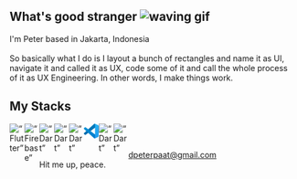 

## What's good stranger <img src="https://raw.githubusercontent.com/MartinHeinz/MartinHeinz/master/wave.gif" alt="waving gif" width="40" height="35" />

I'm Peter based in Jakarta, Indonesia <br> <br>
So basically what I do is I layout a bunch of rectangles and name it as UI, navigate it and called it as UX, code some of it and call the whole process of it as UX Engineering. In other words, I make things work.

## My Stacks
<img align="left" alt=“Flutter” width="26px" src="https://www.vectorlogo.zone/logos/flutterio/flutterio-icon.svg" />
<img align="left" alt=“Firebase” width="26px" src="https://www.vectorlogo.zone/logos/firebase/firebase-icon.svg" />
<img align="left" alt=“Dart” width="26px" src="https://www.vectorlogo.zone/logos/dartlang/dartlang-icon.svg" />
<img align="left" alt=“Dart” width="26px" src="https://www.vectorlogo.zone/logos/python/python-icon.svg" />
<img align="left" alt=“Dart” width="26px" src="https://www.vectorlogo.zone/logos/mysql/mysql-icon.svg" />


<img align="left" alt=“Github” width="26px" src="https://raw.githubusercontent.com/github/explore/80688e429a7d4ef2fca1e82350fe8e3517d3494d/topics/visual-studio-code/visual-studio-code.png" />
<img align="left" alt=“Dart” width="26px" src="https://www.vectorlogo.zone/logos/sketchapp/sketchapp-icon.svg" />
<img align="left" alt=“Dart” width="26px" src="https://www.vectorlogo.zone/logos/figma/figma-icon.svg" />
  
<br>



##
dpeterpaat@gmail.com <br>
Hit me up, peace.
